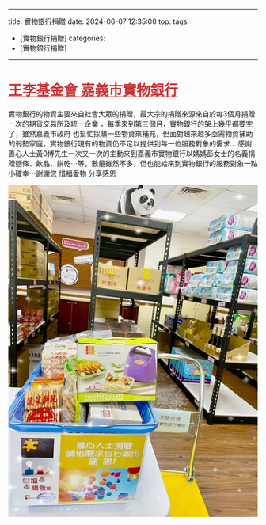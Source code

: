 ---
title: 實物銀行捐贈 
date: 2024-06-07 12:35:00 
top:
tags:
- [實物銀行捐贈]
categories:
- [實物銀行捐贈]
---------------------------------------------
 # **<a href="#" style="color: #ca3333;">王李基金會 嘉義市實物銀行</a>**
 實物銀行的物資主要來自社會大眾的捐贈，最大宗的捐贈來源來自於每3個月捐贈一次的期貨交易所及統一企業 ，每季來到第三個月，實物銀行的架上幾乎都要空了，雖然嘉義市政府 也幫忙採購一些物資來補充，但面對越來越多亟需物資補助的弱勢家庭，實物銀行現有的物資仍不足以提供到每一位服務對象的需求… 
 感謝善心人士黃0博先生一次又一次的主動來到嘉義市實物銀行以媽媽彭女士的名義捐贈麵條、飲品、餅乾⋯等，數量雖然不多，但也能給來到實物銀行的服務對象一點小確幸⋯謝謝您 
 惜福愛物 分享感恩  
<!--more-->

![images](../images/20241031123526802.jpg)
